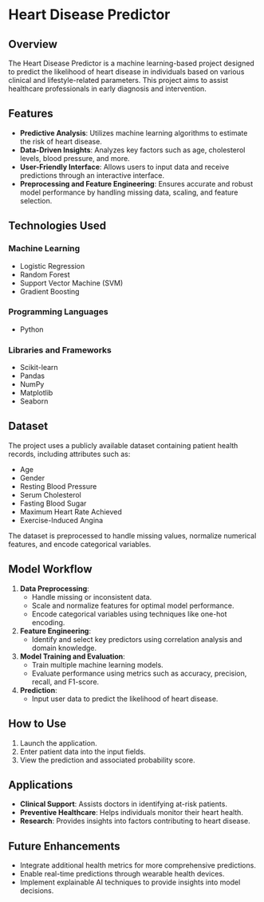 # Heart Disease Predictor

## Overview
The Heart Disease Predictor is a machine learning-based project designed to predict the likelihood of heart disease in individuals based on various clinical and lifestyle-related parameters. This project aims to assist healthcare professionals in early diagnosis and intervention.

## Features
- **Predictive Analysis**: Utilizes machine learning algorithms to estimate the risk of heart disease.
- **Data-Driven Insights**: Analyzes key factors such as age, cholesterol levels, blood pressure, and more.
- **User-Friendly Interface**: Allows users to input data and receive predictions through an interactive interface.
- **Preprocessing and Feature Engineering**: Ensures accurate and robust model performance by handling missing data, scaling, and feature selection.

## Technologies Used
### Machine Learning
- Logistic Regression
- Random Forest
- Support Vector Machine (SVM)
- Gradient Boosting

### Programming Languages
- Python

### Libraries and Frameworks
- Scikit-learn
- Pandas
- NumPy
- Matplotlib
- Seaborn

## Dataset
The project uses a publicly available dataset containing patient health records, including attributes such as:
- Age
- Gender
- Resting Blood Pressure
- Serum Cholesterol
- Fasting Blood Sugar
- Maximum Heart Rate Achieved
- Exercise-Induced Angina

The dataset is preprocessed to handle missing values, normalize numerical features, and encode categorical variables.

## Model Workflow
1. **Data Preprocessing**:
   - Handle missing or inconsistent data.
   - Scale and normalize features for optimal model performance.
   - Encode categorical variables using techniques like one-hot encoding.
2. **Feature Engineering**:
   - Identify and select key predictors using correlation analysis and domain knowledge.
3. **Model Training and Evaluation**:
   - Train multiple machine learning models.
   - Evaluate performance using metrics such as accuracy, precision, recall, and F1-score.
4. **Prediction**:
   - Input user data to predict the likelihood of heart disease.

## How to Use
1. Launch the application.
2. Enter patient data into the input fields.
3. View the prediction and associated probability score.

## Applications
- **Clinical Support**: Assists doctors in identifying at-risk patients.
- **Preventive Healthcare**: Helps individuals monitor their heart health.
- **Research**: Provides insights into factors contributing to heart disease.

## Future Enhancements
- Integrate additional health metrics for more comprehensive predictions.
- Enable real-time predictions through wearable health devices.
- Implement explainable AI techniques to provide insights into model decisions.

